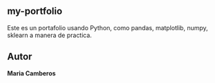 ## my-portfolio
Este es un portafolio usando Python, como pandas, matplotlib, numpy, sklearn a manera de practica.

## Autor
**Maria Camberos**
